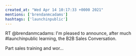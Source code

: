 ```yaml
---
created_at: "Wed Apr 14 10:17:33 +0000 2021"
mentions: ['brendanmcadams']
hashtags: ['launchinpublic']
---
```


RT @brendanmcadams: I'm pleased to announce, after much #launchinpublic learning, the B2B Sales Conversation. 

Part sales training and wor…